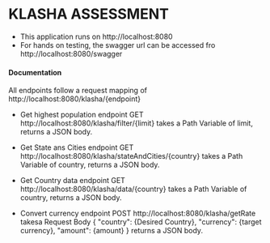 # **KLASHA ASSESSMENT**

* This application runs on http://localhost:8080
* For hands on testing, the swagger url can be accessed fro http://localhost:8080/swagger

#### **Documentation**
All endpoints follow a request mapping of http://localhost:8080/klasha/{endpoint}

* Get highest population endpoint 
GET http://localhost:8080/klasha/filter/{limit} takes a Path Variable of limit, returns a JSON body.

* Get State ans Cities endpoint GET http://localhost:8080/klasha/stateAndCities/{country} takes a Path Variable of country, returns a JSON body.

* Get Country data endpoint GET http://localhost:8080/klasha/data/{country} takes a Path Variable of country, returns a JSON body.

* Convert currency endpoint POST http://localhost:8080/klasha/getRate takesa Request Body {
  "country": {Desired Country},
  "currency": {target currency},
  "amount": {amount}
  } returns a JSON body.
